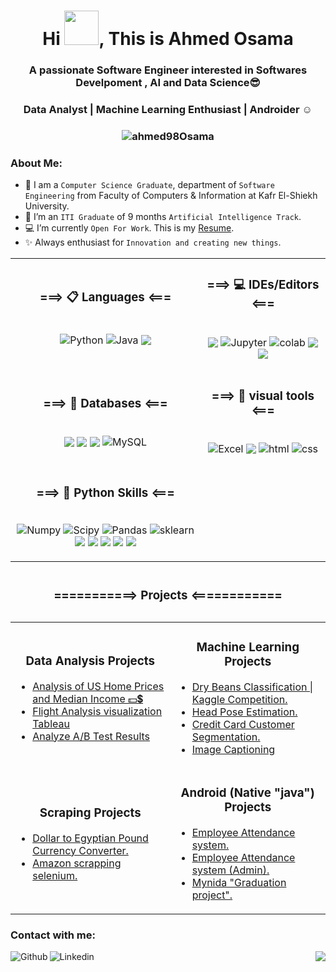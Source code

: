 <h1 align="center"> Hi <img src="https://github.com/mitul3737/mitul3737/blob/main/Wave.gif" width="55" height="55">, This is Ahmed Osama </h1>

<h3 align="center"> A passionate Software Engineer interested in Softwares Develpoment , AI and Data Science😎 </h3>
<h3 align="center"> Data Analyst | Machine Learning Enthusiast | Androider ☺  </h3> 
<h3 align="center"> <img  align="center" src="https://komarev.com/ghpvc/?username=ahmed98Osama&label=Profile%20views&color=0e75b6&style=flat" alt="ahmed98Osama" />  </h3>


### About Me:

- :school: I am a `Computer Science Graduate`, department of `Software Engineering` from Faculty of Computers & Information at Kafr El-Shiekh University.
- 🔭 I’m an `ITI Graduate` of 9 months `Artificial Intelligence Track`.
- 💻 I’m currently `Open For Work`.  This is my [Resume](https://drive.google.com/file/d/1hHz0chY7sxq3j_xmidSQf8VY-2JdhYf9/view?usp=drive_web).
- ✨ Always enthusiast for `Innovation and creating new things`.



<table>
  <tr>
    <td>
      <h3 align="center"> ===> 📋 Languages <=== </h3>
      <p align="center">
        <br>
        <img align="center" alt="Python" src="https://img.shields.io/badge/Python-FFD43B?style=for-the-badge&logo=python&logoColor=blue"/>
        <img align="center" alt="Java" src="https://img.shields.io/badge/Java-ED8B00?style=for-the-badge&logo=java&logoColor=white"/>
        <img align="center" src="https://img.shields.io/badge/c++-%2300599C.svg?style=for-the-badge&logo=c%2B%2B&logoColor=white"/>   
      </p>
    </td>
    <td>
      <h3 align="center"> ===> 💻 IDEs/Editors <=== </h3>
      <p align="center">
        <br>
        <img align="center" src="https://img.shields.io/badge/Android%20Studio-3DDC84.svg?style=for-the-badge&logo=android-studio&logoColor=white"/>
        <img align="center" alt="Jupyter" src="https://img.shields.io/badge/Jupyter-F37626.svg?&style=for-the-badge&logo=Jupyter&logoColor=white"/>
        <img align="center" alt="colab" src="https://img.shields.io/badge/Colab-F9AB00?style=for-the-badge&logo=googlecolab&color=525252"/>
        <img align="center" src="https://img.shields.io/badge/Eclipse-FE7A16.svg?style=for-the-badge&logo=Eclipse&logoColor=white"/>
        <img align="center" src="https://img.shields.io/badge/NetBeansIDE-1B6AC6.svg?style=for-the-badge&logo=apache-netbeans-ide&logoColor=white"/>
      </p>
    </td>
  </tr>
  <tr>
    <td>
      <h3 align="center"> ===> 💾 Databases <=== </h3>
      <p align="center">
        <br>
        <img align="center" src="https://img.shields.io/badge/Firebase-039BE5?style=for-the-badge&logo=Firebase&logoColor=white"/>
        <img align="center" src="https://img.shields.io/badge/sqlite-%2307405e.svg?style=for-the-badge&logo=sqlite&logoColor=white"/>  
        <img align="center" src="https://img.shields.io/badge/postgres-%23316192.svg?style=for-the-badge&logo=postgresql&logoColor=white"/>
        <img align="center" alt="MySQL" src="https://img.shields.io/badge/MySQL-005C84?style=for-the-badge&logo=mysql&logoColor=white"/>
      </p>
    </td>
     <td>
      <h3 align="center"> ===> 🎨 visual tools  <=== </h3>
      <p align="center">
        <br>
        <img align="center" alt="Excel" src="https://img.shields.io/badge/Microsoft_Excel-217346?style=for-the-badge&logo=microsoft-excel&logoColor=white"/>
        <img align="center" src="https://img.shields.io/badge/PowerBI-F2C811?style=for-the-badge&logo=Power%20BI&logoColor=white"/>
        <img align="center" alt="html" src="https://img.shields.io/badge/HTML5-E34F26?style=for-the-badge&logo=html5&logoColor=white"/>
        <img align="center" alt="css" src="https://img.shields.io/badge/CSS3-1572B6?style=for-the-badge&logo=css3&logoColor=white"/>
      </p>
    </td>
    </tr>
    <tr>
     <td>
      <h3 align="center"> ===> 🔧 Python Skills <=== </h3>
      <p align="center">
        <br>
        <img alt="Numpy" src="https://img.shields.io/badge/Numpy-777BB4?style=for-the-badge&logo=numpy&logoColor=white"/>
        <img alt="Scipy" src="https://img.shields.io/badge/SciPy-654FF0?style=for-the-badge&logo=SciPy&logoColor=white"/>
        <img alt="Pandas" src="https://img.shields.io/badge/Pandas-2C2D72?style=for-the-badge&logo=pandas&logoColor=white"/>
        <img alt="sklearn" src="https://img.shields.io/badge/scikit_learn-F7931E?style=for-the-badge&logo=scikit-learn&logoColor=white"/>
        <img src="https://img.shields.io/badge/Plotly-%233F4F75.svg?style=for-the-badge&logo=plotly&logoColor=white"/>
        <img src="https://img.shields.io/badge/Keras-%23D00000.svg?style=for-the-badge&logo=Keras&logoColor=white"/>
        <img src="https://img.shields.io/badge/Anaconda-%2344A833.svg?style=for-the-badge&logo=anaconda&logoColor=white"/>
        <img src="https://img.shields.io/badge/Spyder-838485?style=for-the-badge&logo=spyder%20ide&logoColor=maroon"/>
        <img src="https://img.shields.io/badge/dash-008DE4?style=for-the-badge&logo=dash&logoColor=white"/>
      </p>
    </td>
  </tr>
</table>

  



  
  
  
  <table align="center" >
    <caption><h3 align="center"> ===========> Projects <============ </h3></caption>
  <tr>
    <td>
      <h3 align="center"> Data Analysis Projects </h3>
        <ul>
          <li><a href="https://github.com/ahmed98Osama/Analysis-of-US-Home-Prices-and-Median-Income-Dashboard" target="_blank">Analysis of US Home Prices and Median Income 💵💲</a></li>
          <li><a href="https://github.com/ahmed98Osama/Analysis-of-US-Home-Prices-and-Median-Income-Dashboard" target="_blank">Flight Analysis visualization Tableau</a></li>
          <li><a href="https://github.com/ahmed98Osama/Analyze_A-B_Test_Results_Udacity" target="_blank">Analyze A/B Test Results</a></li>
        </ul>
    </td>
    <td>
      <h3 align="center"> Machine Learning Projects </h3>
        <ul>
          <li><a href="https://www.kaggle.com/code/khalednabil10/yalla-bean-a-gamed/notebook?scriptVersionId=97030261">Dry Beans Classification | Kaggle Competition.</a></li>
          <li><a href="https://github.com/ahmed98Osama/Head_Pose_Estimation">Head Pose Estimation.</a></li>
          <li><a href="https://github.com/ahmed98Osama/credit_card_customer_segmentation">Credit Card Customer Segmentation.</a></li>
          <li><a href="https://github.com/ahmed98Osama/OFA_Image_Captioning ">Image Captioning</a></li>
        </ul>
    </td>
  </tr>
  <tr>
    <td>
      <h3 align="center"> Scraping Projects </h3>
        <ul>
          <li><a href="https://github.com/ahmed98Osama/Dollar-to-Egyptian-Pound-Currency-Converter">Dollar to Egyptian Pound Currency Converter.</a></li>
          <li><a href="https://github.com/ahmed98Osama/Amazon-Web-scrapping-using-selenium">Amazon scrapping selenium.</a></li>
        </ul>
    </td>
    <td>
      <h3 align="center"> Android (Native "java") Projects </h3>
        <ul>
          <li><a href="https://github.com/ahmed98Osama/Employee-Radar">Employee Attendance system.</a></li>
          <li><a href="https://github.com/ahmed98Osama/Atms2">Employee Attendance system (Admin).</a></li>
          <li><a href="https://github.com/AbdelrhmanGouda/GradutionProject">Mynida "Graduation project".</a></li>
        </ul>
    </td>
  </tr>
</table>
  
### Contact with me:

<a href="https://www.kaggle.com/ahmed98osama" target="blank">
  <img align="left" alt="Github" src="https://img.shields.io/badge/Kaggle-20BEFF?style=for-the-badge&logo=Kaggle&logoColor=white">
  </a>


<a href="https://www.linkedin.com/in/ahmed98osama/">
<img align="left" alt="Linkedin" src="https://img.shields.io/badge/LinkedIn-0077B5?style=for-the-badge&logo=linkedin&logoColor=white">
</a>
<!-- 
     <img align="right" src="https://github-readme-streak-stats.herokuapp.com?user=ahmed98Osama&theme=vue-dark&hide_border=true&date_format=M%20j%5B%2C%20Y%5D" alt="ahmed98Osama" />
    -->
<div align="right"><img src="https://github-readme-stats.vercel.app/api?username=ahmed98Osama&show_icons=true&count_private=true&hide_border=true" align="center" /></div>
<br />
